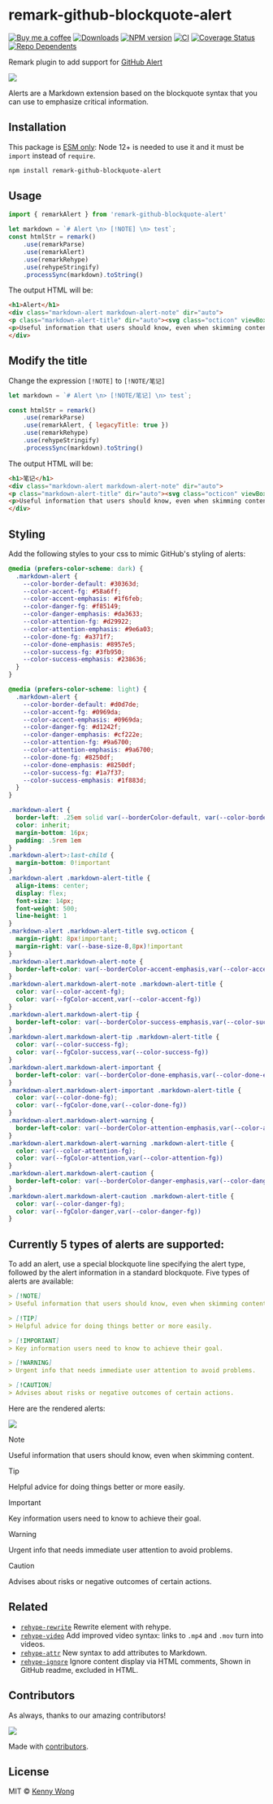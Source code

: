 remark-github-blockquote-alert
===
<!--rehype:style=display: flex; height: 230px; align-items: center; justify-content: center; font-size: 38px;-->

[![Buy me a coffee](https://img.shields.io/badge/Buy%20me%20a%20coffee-048754?logo=buymeacoffee)](https://jaywcjlove.github.io/#/sponsor) 
[![Downloads](https://img.shields.io/npm/dm/remark-github-blockquote-alert.svg?style=flat)](https://www.npmjs.com/package/remark-github-blockquote-alert)
[![NPM version](https://img.shields.io/npm/v/remark-github-blockquote-alert.svg?style=flat)](https://npmjs.org/package/remark-github-blockquote-alert)
[![CI](https://github.com/jaywcjlove/remark-github-blockquote-alert/actions/workflows/ci.yml/badge.svg)](https://github.com/jaywcjlove/remark-github-blockquote-alert/actions/workflows/ci.yml)
[![Coverage Status](https://jaywcjlove.github.io/remark-github-blockquote-alert/badges.svg)](https://jaywcjlove.github.io/remark-github-blockquote-alert/lcov-report/)
[![Repo Dependents](https://badgen.net/github/dependents-repo/jaywcjlove/remark-github-blockquote-alert)](https://github.com/jaywcjlove/remark-github-blockquote-alert/network/dependents)

Remark plugin to add support for [GitHub Alert](https://docs.github.com/en/get-started/writing-on-github/getting-started-with-writing-and-formatting-on-github/basic-writing-and-formatting-syntax#alerts)

![](https://docs.github.com/assets/cb-50447/mw-1440/images/help/writing/alerts-rendered.webp)

Alerts are a Markdown extension based on the blockquote syntax that you can use to emphasize critical information.

## Installation

This package is [ESM only](https://gist.github.com/sindresorhus/a39789f98801d908bbc7ff3ecc99d99c): Node 12+ is needed to use it and it must be `import` instead of `require`.

```bash
npm install remark-github-blockquote-alert
```

## Usage

```js
import { remarkAlert } from 'remark-github-blockquote-alert'

let markdown = `# Alert \n> [!NOTE] \n> test`;
const htmlStr = remark()
    .use(remarkParse)
    .use(remarkAlert)
    .use(remarkRehype)
    .use(rehypeStringify)
    .processSync(markdown).toString()
```

The output HTML will be:

```html
<h1>Alert</h1>
<div class="markdown-alert markdown-alert-note" dir="auto">
<p class="markdown-alert-title" dir="auto"><svg class="octicon" viewBox="0 0 16 16" width="16" height="16" aria-hidden="true"><path d="M0 8a8 8 0 1 1 16 0A8 8 0 0 1 0 8Zm8-6.5a6.5 6.5 0 1 0 0 13 6.5 6.5 0 0 0 0-13ZM6.5 7.75A.75.75 0 0 1 7.25 7h1a.75.75 0 0 1 .75.75v2.75h.25a.75.75 0 0 1 0 1.5h-2a.75.75 0 0 1 0-1.5h.25v-2h-.25a.75.75 0 0 1-.75-.75ZM8 6a1 1 0 1 1 0-2 1 1 0 0 1 0 2Z"></path></svg>NOTE</p>
<p>Useful information that users should know, even when skimming content.</p>
</div>
```

## Modify the title

Change the expression `[!NOTE]` to `[!NOTE/笔记]`

```js
let markdown = `# Alert \n> [!NOTE/笔记] \n> test`;

const htmlStr = remark()
    .use(remarkParse)
    .use(remarkAlert, { legacyTitle: true })
    .use(remarkRehype)
    .use(rehypeStringify)
    .processSync(markdown).toString()
```

The output HTML will be:

```html
<h1>笔记</h1>
<div class="markdown-alert markdown-alert-note" dir="auto">
<p class="markdown-alert-title" dir="auto"><svg class="octicon" viewBox="0 0 16 16" width="16" height="16" aria-hidden="true"><path d="M0 8a8 8 0 1 1 16 0A8 8 0 0 1 0 8Zm8-6.5a6.5 6.5 0 1 0 0 13 6.5 6.5 0 0 0 0-13ZM6.5 7.75A.75.75 0 0 1 7.25 7h1a.75.75 0 0 1 .75.75v2.75h.25a.75.75 0 0 1 0 1.5h-2a.75.75 0 0 1 0-1.5h.25v-2h-.25a.75.75 0 0 1-.75-.75ZM8 6a1 1 0 1 1 0-2 1 1 0 0 1 0 2Z"></path></svg>NOTE</p>
<p>Useful information that users should know, even when skimming content.</p>
</div>
```

## Styling

Add the following styles to your css to mimic GitHub's styling of alerts:

```css
@media (prefers-color-scheme: dark) {
  .markdown-alert {
    --color-border-default: #30363d;
    --color-accent-fg: #58a6ff;
    --color-accent-emphasis: #1f6feb;
    --color-danger-fg: #f85149;
    --color-danger-emphasis: #da3633;
    --color-attention-fg: #d29922;
    --color-attention-emphasis: #9e6a03;
    --color-done-fg: #a371f7;
    --color-done-emphasis: #8957e5;
    --color-success-fg: #3fb950;
    --color-success-emphasis: #238636;
  }
}

@media (prefers-color-scheme: light) {
  .markdown-alert {
    --color-border-default: #d0d7de;
    --color-accent-fg: #0969da;
    --color-accent-emphasis: #0969da;
    --color-danger-fg: #d1242f;
    --color-danger-emphasis: #cf222e;
    --color-attention-fg: #9a6700;
    --color-attention-emphasis: #9a6700;
    --color-done-fg: #8250df;
    --color-done-emphasis: #8250df;
    --color-success-fg: #1a7f37;
    --color-success-emphasis: #1f883d;
  }
}

.markdown-alert {
  border-left: .25em solid var(--borderColor-default, var(--color-border-default));
  color: inherit;
  margin-bottom: 16px;
  padding: .5rem 1em
}
.markdown-alert>:last-child {
  margin-bottom: 0!important
}
.markdown-alert .markdown-alert-title {
  align-items: center;
  display: flex;
  font-size: 14px;
  font-weight: 500;
  line-height: 1
}
.markdown-alert .markdown-alert-title svg.octicon {
  margin-right: 8px!important;
  margin-right: var(--base-size-8,8px)!important
}
.markdown-alert.markdown-alert-note {
  border-left-color: var(--borderColor-accent-emphasis,var(--color-accent-emphasis))
}
.markdown-alert.markdown-alert-note .markdown-alert-title {
  color: var(--color-accent-fg);
  color: var(--fgColor-accent,var(--color-accent-fg))
}
.markdown-alert.markdown-alert-tip {
  border-left-color: var(--borderColor-success-emphasis,var(--color-success-emphasis))
}
.markdown-alert.markdown-alert-tip .markdown-alert-title {
  color: var(--color-success-fg);
  color: var(--fgColor-success,var(--color-success-fg))
}
.markdown-alert.markdown-alert-important {
  border-left-color: var(--borderColor-done-emphasis,var(--color-done-emphasis))
}
.markdown-alert.markdown-alert-important .markdown-alert-title {
  color: var(--color-done-fg);
  color: var(--fgColor-done,var(--color-done-fg))
}
.markdown-alert.markdown-alert-warning {
  border-left-color: var(--borderColor-attention-emphasis,var(--color-attention-emphasis))
}
.markdown-alert.markdown-alert-warning .markdown-alert-title {
  color: var(--color-attention-fg);
  color: var(--fgColor-attention,var(--color-attention-fg))
}
.markdown-alert.markdown-alert-caution {
  border-left-color: var(--borderColor-danger-emphasis,var(--color-danger-emphasis))
}
.markdown-alert.markdown-alert-caution .markdown-alert-title {
  color: var(--color-danger-fg);
  color: var(--fgColor-danger,var(--color-danger-fg))
}
```

## Currently 5 types of alerts are supported:

To add an alert, use a special blockquote line specifying the alert type, followed by the alert information in a standard blockquote. Five types of alerts are available:

```markdown
> [!NOTE]
> Useful information that users should know, even when skimming content.

> [!TIP]
> Helpful advice for doing things better or more easily.

> [!IMPORTANT]
> Key information users need to know to achieve their goal.

> [!WARNING]
> Urgent info that needs immediate user attention to avoid problems.

> [!CAUTION]
> Advises about risks or negative outcomes of certain actions.
```

Here are the rendered alerts:

![](https://docs.github.com/assets/cb-50447/mw-1440/images/help/writing/alerts-rendered.webp)

> [!NOTE]  
> Useful information that users should know, even when skimming content.

> [!TIP]  
> Helpful advice for doing things better or more easily.

> [!IMPORTANT]  
> Key information users need to know to achieve their goal.

> [!WARNING]  
> Urgent info that needs immediate user attention to avoid problems.

> [!CAUTION]  
> Advises about risks or negative outcomes of certain actions.

## Related

- [`rehype-rewrite`](https://github.com/jaywcjlove/rehype-rewrite) Rewrite element with rehype.
- [`rehype-video`](https://github.com/jaywcjlove/rehype-video) Add improved video syntax: links to `.mp4` and `.mov` turn into videos.
- [`rehype-attr`](https://github.com/jaywcjlove/rehype-attr) New syntax to add attributes to Markdown.
- [`rehype-ignore`](https://github.com/jaywcjlove/rehype-ignore) Ignore content display via HTML comments, Shown in GitHub readme, excluded in HTML.

## Contributors

As always, thanks to our amazing contributors!

<a href="https://github.com/jaywcjlove/remark-github-blockquote-alert/graphs/contributors">
  <img src="https://jaywcjlove.github.io/remark-github-blockquote-alert/CONTRIBUTORS.svg" />
</a>

Made with [contributors](https://github.com/jaywcjlove/github-action-contributors).

## License

MIT © [Kenny Wong](https://github.com/jaywcjlove)
